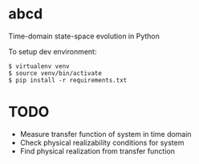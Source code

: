 
abcd
====

Time-domain state-space evolution in Python

To setup dev environment:

    $ virtualenv venv
    $ source venv/bin/activate
    $ pip install -r requirements.txt

TODO
====

* Measure transfer function of system in time domain
* Check physical realizability conditions for system
* Find physical realization from transfer function

